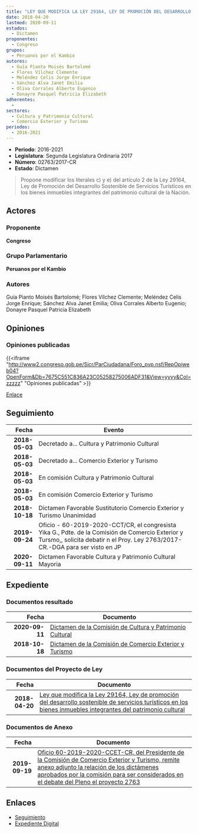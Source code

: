 ```yaml
---
title: "LEY QUE MODIFICA LA LEY 29164, LEY DE PROMOCIÓN DEL DESARROLLO SOSTENIBLE DE SERVICIOS TURÍSTICOS EN LOS BIENES INMUEBLES INTEGRANTES DEL PATRIMONIO CULTURAL"
date: 2018-04-20
lastmod: 2020-09-11
estados: 
  - Dictamen
proponentes: 
  - Congreso
grupos: 
  - Peruanos por el Kambio
autores: 
  - Guía Pianto Moisés Bartolomé
  - Flores Vílchez Clemente
  - Meléndez Celis Jorge Enrique
  - Sánchez Alva Janet Emilia
  - Oliva Corrales Alberto Eugenio
  - Donayre Pasquel Patricia Elizabeth
adherentes: 
  - 
sectores: 
  - Cultura y Patrimonio Cultural
  - Comercio Exterior y Turismo
periodos: 
  - 2016-2021
---
```


- **Periodo**: 2016-2021
- **Legislatura**: Segunda Legislatura Ordinaria 2017
- **Número**: 02763/2017-CR
- **Estado**: Dictamen

> Propone modificar los literales c) y e) del artículo 2 de la Ley 29164, Ley de Promoción del Desarrollo Sostenible de Servicios Turísticos en los bienes inmuebles integrantes del patrimonio cultural de la Nación.


## Actores

### Proponente

**Congreso**

### Grupo Parlamentario

**Peruanos por el Kambio**

### Autores

Guía Pianto Moisés Bartolomé; Flores Vílchez Clemente; Meléndez Celis Jorge Enrique; Sánchez Alva Janet Emilia; Oliva Corrales Alberto Eugenio; Donayre Pasquel Patricia Elizabeth


## Opiniones

### Opiniones publicadas

{{<iframe "http://www2.congreso.gob.pe/Sicr/ParCiudadana/Foro_pvp.nsf/RepOpiweb04?OpenForm&Db=7675C551C836A23C05258275006ADF31&View=yyyy&Col=zzzzz" "Opiniones publicadas" >}}

[Enlace](http://www2.congreso.gob.pe/Sicr/ParCiudadana/Foro_pvp.nsf/RepOpiweb04?OpenForm&Db=7675C551C836A23C05258275006ADF31&View=yyyy&Col=zzzzz)

## Seguimiento

| Fecha | Evento |
|------:|--------|
| **2018-05-03** | Decretado a... Cultura y Patrimonio Cultural|
| **2018-05-03** | Decretado a... Comercio Exterior y Turismo|
| **2018-05-03** | En comisión Cultura y Patrimonio Cultural|
| **2018-05-03** | En comisión Comercio Exterior y Turismo|
| **2018-10-18** | Dictamen Favorable Sustitutorio Comercio Exterior y Turismo Unanimidad|
| **2019-09-24** | Oficio - 60-2019-2020-CCT/CR, el congresista Yika G., Pdte. de la Comisión de Comercio Exterior y Tursmo,, solicita debatir n el Proy. Ley 2763/2017-CR.-DGA para ser visto en JP|
| **2020-09-11** | Dictamen Favorable Cultura y Patrimonio Cultural Mayoria|


## Expediente


### Documentos resultado

| Fecha | Documento |
|------:|--------|
| **2020-09-11** | [Dictamen de la Comisión de Cultura y Patrimonio Cultural](http://www.leyes.congreso.gob.pe/Documentos/2016_2021/Dictamenes/Proyectos_de_Ley/02763DC05MAY-20200911.pdf) |
| **2018-10-18** | [Dictamen de la Comisión de Comercio Exterior y Turismo](http://www.leyes.congreso.gob.pe/Documentos/2016_2021/Dictamenes/Proyectos_de_Ley/02763DC03MAY20181018.pdf) |

### Documentos del Proyecto de Ley

| Fecha | Documento |
|------:|--------|
| **2018-04-20** | [Ley que modifica la Ley 29164, Ley de promoción del desarrollo sostenible de servicios turísticos en los bienes inmuebles integrantes del patrimonio cultural](http://www.leyes.congreso.gob.pe/Documentos/2016_2021/Proyectos_de_Ley_y_de_Resoluciones_Legislativas/PL0276320180420.pdf) |

### Documentos de Anexo

| Fecha | Documento |
|------:|--------|
| **2019-09-19** | [Oficio 60-2019-2020-CCET-CR, del Presidente de la Comisión de Comercio Exterior y Turismo, remite anexo adjunto la relación de los dictámenes aprobados por la comisión para ser considerados en el debate del Pleno el proyecto 2763](http://www.leyes.congreso.gob.pe/Documentos/2016_2021/Oficios/Comisiones_Ordinarias/OFICIO-60-2019-2020-CCET-CR.pdf) |

## Enlaces 

- [Seguimiento](http://www2.congreso.gob.pe/Sicr/TraDocEstProc/CLProLey2016.nsf/f7fff46988ca05b1052578e100829cc7/1f6c9810a84be90405258275007e3919?OpenDocument)
- [Expediente Digital](http://www2.congreso.gob.pe/Sicr/TraDocEstProc/CLProLey2016.nsf/f7fff46988ca05b1052578e100829cc7/1f6c9810a84be90405258275007e3919?OpenDocument&Click=05257FB7005EB655.eb71d0cf91d8294e05256cdf006b5706/$Body/0.1C6C)
